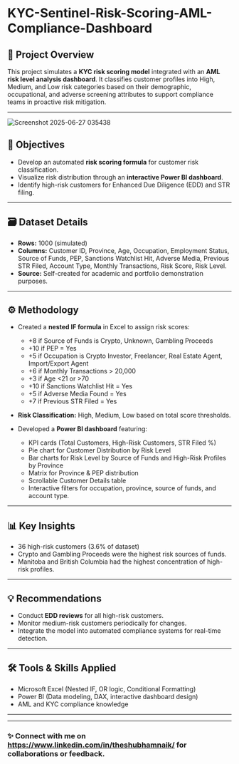 # KYC-Sentinel-Risk-Scoring-AML-Compliance-Dashboard

## 📌 **Project Overview**
This project simulates a **KYC risk scoring model** integrated with an **AML risk level analysis dashboard**. It classifies customer profiles into High, Medium, and Low risk categories based on their demographic, occupational, and adverse screening attributes to support compliance teams in proactive risk mitigation.

---
![Screenshot 2025-06-27 035438](https://github.com/user-attachments/assets/09d3f882-16bc-43ce-9442-260ee275efda)


## 🎯 **Objectives**
- Develop an automated **risk scoring formula** for customer risk classification.
- Visualize risk distribution through an **interactive Power BI dashboard**.
- Identify high-risk customers for Enhanced Due Diligence (EDD) and STR filing.

---

## 🗃 **Dataset Details**
- **Rows:** 1000 (simulated)
- **Columns:** Customer ID, Province, Age, Occupation, Employment Status, Source of Funds, PEP, Sanctions Watchlist Hit, Adverse Media, Previous STR Filed, Account Type, Monthly Transactions, Risk Score, Risk Level.
- **Source:** Self-created for academic and portfolio demonstration purposes.

---

## ⚙ **Methodology**
- Created a **nested IF formula** in Excel to assign risk scores:
  - +8 if Source of Funds is Crypto, Unknown, Gambling Proceeds
  - +10 if PEP = Yes
  - +5 if Occupation is Crypto Investor, Freelancer, Real Estate Agent, Import/Export Agent
  - +6 if Monthly Transactions > 20,000
  - +3 if Age <21 or >70
  - +10 if Sanctions Watchlist Hit = Yes
  - +5 if Adverse Media Found = Yes
  - +7 if Previous STR Filed = Yes

- **Risk Classification:** High, Medium, Low based on total score thresholds.

- Developed a **Power BI dashboard** featuring:
  - KPI cards (Total Customers, High-Risk Customers, STR Filed %)
  - Pie chart for Customer Distribution by Risk Level
  - Bar charts for Risk Level by Source of Funds and High-Risk Profiles by Province
  - Matrix for Province & PEP distribution
  - Scrollable Customer Details table
  - Interactive filters for occupation, province, source of funds, and account type.

---

## 📊 **Key Insights**
- 36 high-risk customers (3.6% of dataset)
- Crypto and Gambling Proceeds were the highest risk sources of funds.
- Manitoba and British Columbia had the highest concentration of high-risk profiles.

---

## 💡 **Recommendations**
- Conduct **EDD reviews** for all high-risk customers.
- Monitor medium-risk customers periodically for changes.
- Integrate the model into automated compliance systems for real-time detection.

---

## 🛠 **Tools & Skills Applied**
- Microsoft Excel (Nested IF, OR logic, Conditional Formatting)
- Power BI (Data modeling, DAX, interactive dashboard design)
- AML and KYC compliance knowledge

---



---

### ✨ **Connect with me on https://www.linkedin.com/in/theshubhamnaik/ for collaborations or feedback.**
